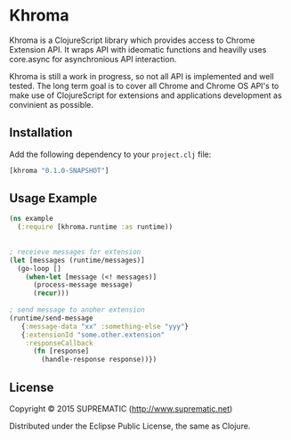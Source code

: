# Khroma

Khroma is a ClojureScript library which provides access to Chrome Extension API. It wraps API with ideomatic functions 
and heavilly uses core.async for asynchronious API interaction.

Khroma is still a work in progress, so not all API is implemented and well tested. The long term goal is to cover all Chrome 
and Chrome OS API's to make use of ClojureScript for extensions and applications development as convinient as possible.

## Installation

Add the following dependency to your `project.clj` file:

```clojure
[khroma "0.1.0-SNAPSHOT"]
```

## Usage Example

```clojure
(ns example
  (:require [khroma.runtime :as runtime))
  
  
; receieve messages for extension  
(let [messages (runtime/messages)]
  (go-loop [] 
    (when-let [message (<! messages)]
      (process-message message)
      (recur)))
      
; send message to anoher extension      
(runtime/send-message 
   {:message-data "xx" :something-else "yyy"}
   {:extensionId "some.other.extension"
    :responseCallback 
      (fn [response]
        (handle-response response))})
```

## License

Copyright © 2015 SUPREMATIC (http://www.suprematic.net)

Distributed under the Eclipse Public License, the same as Clojure.
